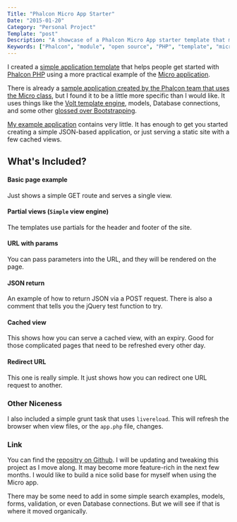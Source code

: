 ```yaml
---
Title: "Phalcon Micro App Starter"
Date: "2015-01-20"
Category: "Personal Project"
Template: "post"
Description: "A showcase of a Phalcon Micro App starter template that makes it easy to get started with the Phalcon micro app class"
Keywords: ["Phalcon", "module", "open source", "PHP", "template", "micro", "simple", "starter"]
---
```


I created a [simple application template](https://github.com/james2doyle/phalcon-micro-start) that helps people get started with [Phalcon PHP](http://phalconphp.com/ "Phalcon PHP Homepage") using a more practical example of the [Micro application](http://docs.phalconphp.com/en/latest/reference/micro.html).

There is already a [sample application created by the Phalcon team that uses the Micro class](https://github.com/phalcon/store), but I found it to be a little more specific than I would like. It uses things like the [Volt template engine](http://docs.phalconphp.com/en/latest/reference/volt.html), models, Database connections, and some other [glossed over Bootstrapping](https://github.com/phalcon/store/blob/master/config/bootstrap.php).

[My example application](https://github.com/james2doyle/phalcon-micro-start) contains very little. It has enough to get you started creating a simple JSON-based application, or just serving a static site with a few cached views.

## What's Included?

#### Basic page example

Just shows a simple GET route and serves a single view.

#### Partial views (`Simple` view engine)

The templates use partials for the header and footer of the site.

#### URL with params

You can pass parameters into the URL, and they will be rendered on the page.

#### JSON return

An example of how to return JSON via a POST request. There is also a comment that tells you the jQuery test function to try.

#### Cached view

This shows how you can serve a cached view, with an expiry. Good for those complicated pages that need to be refreshed every other day.

#### Redirect URL

This one is really simple. It just shows how you can redirect one URL request to another.

### Other Niceness

I also included a simple grunt task that uses `livereload`. This will refresh the browser when view files, or the `app.php` file, changes.

### Link

You can find the [repositry on Github](https://github.com/james2doyle/phalcon-micro-start). I will be updating and tweaking this project as I move along. It may become more feature-rich in the next few months. I would like to build a nice solid base for myself when using the Micro app.

There may be some need to add in some simple search examples, models, forms, validation, or even Database connections. But we will see if that is where it moved organically.
